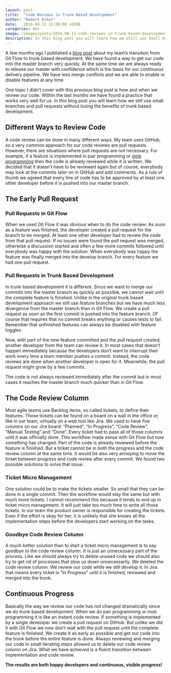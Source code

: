 ```yaml
---
layout: post
title:  "Code Reviews in Trunk Based Development"
author: "Robert Ecker"
date:   2016-08-11 12:00:00 +0200
categories: dev
image: /images/posts/2016-08-11-code-reviews-in-trunk-based-development/title-image.jpg
description: In this blog post you will learn how we still use small branches and pull requests without losing the benefits of trunk based development.
---
```


A few months ago I published a [blog post](https://team-coder.com/from-git-flow-to-trunk-based-development/) about my team’s transition from Git Flow to trunk based development. We have found a way to get our code into the master branch very quickly. At the same time we are always ready to release our master with confidence which is the basis for our continuous delivery pipeline. We have less merge conflicts and we are able to enable or disable features at any time.

One topic I didn’t cover with this previous blog post is how and when we review our code. Within the last months we have found a practice that works very well for us. In this blog post you will learn how we still use small branches and pull requests without losing the benefits of trunk based development.


## Different Ways to Review Code

A code review can be done in many different ways. My team uses GitHub, so a very common approach for our code reviews are pull requests. However, there are situations where pull requests are not necessary. For example, if a feature is implemented in pair programming or [mob programming](https://team-coder.com/mob-programming/) then the code is already reviewed while it is written. We decided that it doesn’t have to be reviewed again but of course, everybody may look at the commits later on in GitHub and add comments. As a rule of thumb we agreed that every line of code has to be approved by at least one other developer before it is pushed into our master branch.


## The Early Pull Request

### Pull Requests in Git Flow
When we used Git Flow it was obvious when to do the code review: As soon as a feature was finished, the developer created a pull request for the branch to be merged. At least one other developer had to review the code from that pull request. If no issues were found the pull request was merged, otherwise a discussion started and often a few more commits followed until everybody was happy with the solution. When everybody was happy the feature was finally merged into the develop branch. For every feature we had one pull request.

### Pull Requests in Trunk Based Development
In trunk based development it is different. Since we want to merge our commits into the master branch as quickly as possible, we cannot wait until the complete feature is finished. Unlike in the original trunk based development approach we still use feature branches but we have much less divergence from the master branch than in Git Flow. We create a pull request as soon as the first commit is pushed into the feature branch. Of course that requires that no commit breaks anything or causes tests to fail. Remember that unfinished features can always be disabled with feature toggles.

Now, with part of the new feature committed and the pull request created, another developer from the team can review it. In most cases that doesn’t happen immediately because the developers don’t want to interrupt their work every time a team member pushes a commit. Instead, the code reviews are done when another developer is open for it. Meanwhile, the pull request might grow by a few commits.

The code is not always reviewed immediately after the commit but in most cases it reaches the master branch much quicker than in Git Flow.


## The Code Review Column

Most agile teams use Backlog items, so called tickets, to define their features. Those tickets can be found on a board on a wall in the office or, like in our team, virtually on a web tool like Jira. We used to have five columns on our Jira board: “Planned”, “In Progress”, “Code Review”, “Manual Testing” and “Done”. Every ticket had to pass all of those columns until it was officially done. This workflow made sense with Git Flow but now something has changed. Part of the code is already reviewed before the feature is finished. But a ticket cannot be in both the progress and the code review column at the same time. It would be also very annoying to move the ticket between progress and code review after every commit. We found two possible solutions to solve that issue.

### Ticket Micro Management
One solution could be to make the tickets smaller. So small that they can be done in a single commit. Then the workflow would stay the same but with much more tickets. I cannot recommend this because it tends to end up in ticket micro management. It will just take too much time to write all those tickets. In our team the product owner is responsible for creating the tickets. Even if the effort is okay for her, it is unlikely that she knows all the implementation steps before the developers start working on the tasks.

### Goodbye Code Review Column
A much better solution than to start a ticket micro management is to say goodbye to the code review column. It is just an unnecessary part of the process. Like we should always try to delete unused code we should also try to get rid of processes that slow us down unnecessarily. We deleted the code review column. We review our code while we still develop it. In Jira that means every ticket is “In Progress” until it is finished, reviewed and merged into the trunk.


## Continuous Progress
Basically the way we review our code has not changed dramatically since we do trunk based development. When we do pair programming or mob programming it is like an instant code review. If something is implemented by a single developer we create a pull request on GitHub. But unlike we did it with Git Flow we now don’t wait with the pull request until the complete feature is finished. We create it as early as possible and get our code into the trunk before the entire feature is done. Always reviewing and merging our code in small iterating steps allowed us to delete our code review column on Jira. What we have achieved is a fluent transition between implementation and code review.

**The results are both happy developers and continuous, visible progress!**

